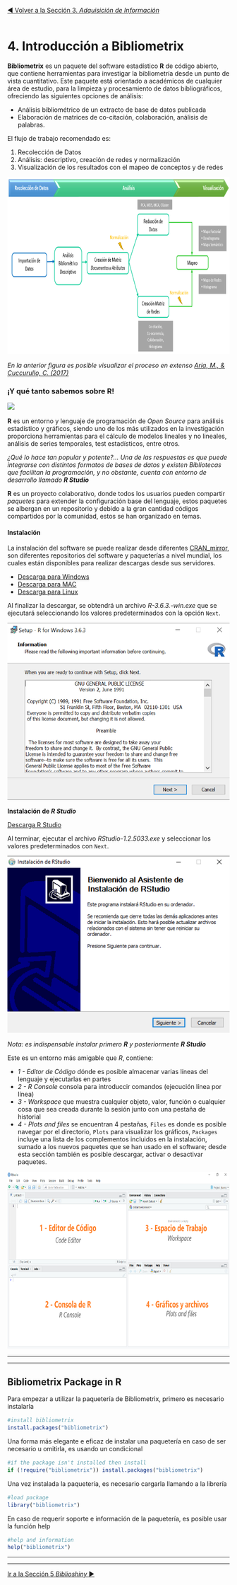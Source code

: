 [:arrow_backward: Volver a la Sección 3. *Adquisición de Información*](https://github.com/paozuluaga/Bibliometrix_Course/blob/master/3.%20Adquisici%C3%B3n%20de%20Informaci%C3%B3n.md#3-adquisici%C3%B3n-de-informaci%C3%B3n) 
<br>
<br>


# 4. Introducción a Bibliometrix

**Bibliometrix** es un paquete del software estadístico **R** de código abierto, que contiene herramientas para investigar la bibliometría desde un punto de vista cuantitativo.
Este paquete está orientado a académicos de cualquier área de estudio, para la limpieza y procesamiento de datos bibliográficos, ofreciendo las siguientes opciones de análisis:

* Análisis bibliométrico de un extracto de base de datos publicada
* Elaboración de matrices de co-citación, colaboración, análisis de palabras.

El flujo de trabajo recomendado es:

1. Recolección de Datos
2. Análisis: descriptivo, creación de redes y normalización
3. Visualización de los resultados con el mapeo de conceptos y de redes

<p align="center">
  <img height="400" src="/images/workflow.PNG">
</p>

*En la anterior figura es posible visualizar el proceso en extenso  [Aria, M., & Cuccurullo, C. (2017)](http://doi:10.1016/j.joi.2017.08.007)*

### ¡Y qué tanto sabemos sobre R!
<p align="left">
  <img height="100" src="https://upload.wikimedia.org/wikipedia/commons/thumb/1/1b/R_logo.svg/724px-R_logo.svg.png">
</p>

**R** es un entorno y lenguaje de programación de *Open Source* para análisis estadístico y gráficos, siendo uno de los más utilizados en la investigación proporciona herramientas para el cálculo de modelos lineales y no lineales, análisis de series temporales, test estadísticos, entre otros.

*¿Qué lo hace tan popular y potente?... Una de las respuestas es que puede integrarse con distintos formatos de bases de datos y existen *Bibliotecas* que facilitan la programación, y no obstante, cuenta con entorno de desarrollo llamado **R Studio***

**R** es un proyecto colaborativo, donde todos los usuarios pueden compartir *paquetes* para extender la configuración base del lenguaje, estos paquetes se albergan en un repositorio y debido a la gran cantidad códigos compartidos por la comunidad, estos se han organizado en temas.

#### Instalación
La instalación del software se puede realizar desde diferentes [CRAN_mirror](https://cran.r-project.org/mirrors.html), son diferentes repositorios del software y paqueterías a nivel mundial, los cuales están disponibles para realizar descargas desde sus servidores.

* [Descarga para Windows](https://cloud.r-project.org/bin/windows/base/)
* [Descarga para MAC](https://cloud.r-project.org/bin/macosx/)
* [Descarga para Linux](https://cloud.r-project.org/bin/linux/)

Al finalizar la descargar, se obtendrá un archivo *R-3.6.3.-win.exe* que se ejecutará seleccionando los valores predeterminados con la 
opción `Next`.

<p align="center">
  <img height="400" src="/images/r_install.gif">
</p>

**Instalación de *R Studio***

[Descarga R Studio](https://rstudio.com/products/rstudio/download/#download)

Al terminar, ejecutar el archivo *RStudio-1.2.5033.exe* y seleccionar los valores predeterminados con `Next`.
<p align="center">
  <img height="400" src="/images/rs_install.gif">
</p>

*Nota: es indispensable instalar primero **R** y posteriormente **R Studio***

Este es un entorno más amigable que *R*, contiene:
* *1 - Editor de Código* dónde es posible almacenar varias líneas del lenguaje y ejecutarlas en partes
* *2 - R Console* consola para introduccir comandos (ejecución línea por línea)
* *3 - Workspace* que muestra cualquier objeto, valor, función o cualquier cosa que sea creada durante la sesión junto con una pestaña de historial
* *4 - Plots and files* se encuentran 4 pestañas, `Files` es donde es posible navegar por el directorio, `Plots` para visualizar los gráficos, 
`Packages` incluye una lista de los complementos incluidos en la instalación, sumado a los nuevos paquetes que se han usado en el software; desde 
esta sección también es posible descargar, activar o desactivar paquetes.

<p align="center">
  <img height="400" src="/images/r_studio.png">
</p>

________________________________
________________________________
## Bibliometrix Package in R

Para empezar a utilizar la paquetería de Bibliometrix, primero es necesario instalarla

```r
#install bibliometrix
install.packages("bibliometrix")
```

Una forma más elegante e eficaz de instalar una paquetería en caso de ser necesario u omitirla, es usando un condicional

```R
#if the package isn't installed then install
if (!require("bibliometrix")) install.packages("bibliometrix")
```
Una vez instalada la paquetería, es necesario cargarla llamando a la librería

```R
#load package
library("bibliometrix")
```

En caso de requerir soporte e información de la paquetería, es posible usar la función help

```R
#help and information
help("bibliometrix")
```

_____________
_____________

[Ir a la Sección 5 *Biblioshiny* :arrow_forward:](https://github.com/paozuluaga/Bibliometrix_Course/blob/master/5.%20Biblioshiny.md#5-biblioshiny)





















